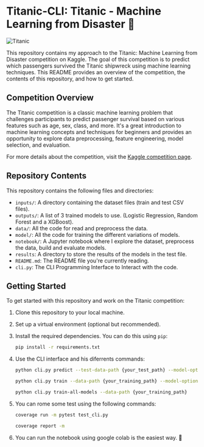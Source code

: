 # Titanic-CLI: Titanic - Machine Learning from Disaster 🚢

![Titanic](https://giphy.com/embed/cnKpyN8fQ7GyrUF6j9)

This repository contains my approach to the Titanic: Machine Learning from Disaster competition on Kaggle. The goal of this competition is to predict which passengers survived the Titanic shipwreck using machine learning techniques. This README provides an overview of the competition, the contents of this repository, and how to get started.

## Competition Overview

The Titanic competition is a classic machine learning problem that challenges participants to predict passenger survival based on various features such as age, sex, class, and more. It's a great introduction to machine learning concepts and techniques for beginners and provides an opportunity to explore data preprocessing, feature engineering, model selection, and evaluation.

For more details about the competition, visit the [Kaggle competition page](https://www.kaggle.com/competitions/titanic/overview).

## Repository Contents

This repository contains the following files and directories:

- `inputs/`: A directory containing the dataset files (train and test CSV files).
- `outputs/`: A list of 3 trained models to use. (Logistic Regression, Random Forest and a XGBoost).
- `data/`: All the code for read and preprocess the data.
- `model/`: All the code for training the different variations of models.
- `notebook/`: A Jupyter notebook where I explore the dataset, preprocess the data, build and evaluate models.
- `results`: A directory to store the results of the models in the test file.
- `README.md`: The README file you're currently reading.
- `cli.py`: The CLI Programming Interface to Interact with the code.

## Getting Started

To get started with this repository and work on the Titanic competition:

1. Clone this repository to your local machine.
2. Set up a virtual environment (optional but recommended).
3. Install the required dependencies. You can do this using `pip`:

   ```bash
   pip install -r requirements.txt

4. Use the CLI interface and his diferrents commands:

   ```bash (predictions)
   python cli.py predict --test-data-path {your_test_path} --model-option {logistic | random_forest | xgboost}
   ```

   ```bash (Train one of the models)
   python cli.py train --data-path {your_training_path} --model-option {logistic | random_forest | xgboost}
   ```

   ```bash (Train all the models)
   python cli.py train-all-models --data-path {your_training_path}
   ```

5. You can rome some test using the following commands:

   ```bash
   coverage run -m pytest test_cli.py
   ```

   ```bash
   coverage report -m
   ```

6. You can run the notebook using google colab is the easiest way. 🚀